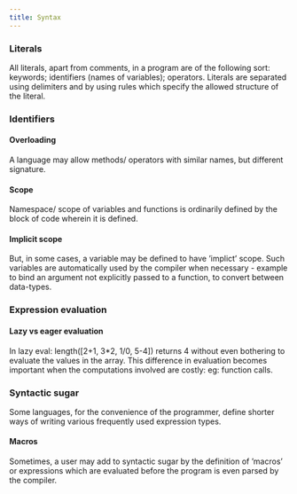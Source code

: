 ```yaml
---
title: Syntax
---
```


### Literals

All literals, apart from comments, in a program are of the following
sort: keywords; identifiers (names of variables); operators. Literals
are separated using delimiters and by using rules which specify the
allowed structure of the literal.

### Identifiers

#### Overloading

A language may allow methods/ operators with similar names, but
different signature.

#### Scope

Namespace/ scope of variables and functions is ordinarily defined by the
block of code wherein it is defined.

#### Implicit scope

But, in some cases, a variable may be defined to have ’implict’ scope.
Such variables are automatically used by the compiler when necessary -
example to bind an argument not explicitly passed to a function, to
convert between data-types.

### Expression evaluation

#### Lazy vs eager evaluation

In lazy eval: length(\[2+1, 3\*2, 1/0, 5-4\]) returns 4 without even
bothering to evaluate the values in the array. This difference in
evaluation becomes important when the computations involved are costly:
eg: function calls.

### Syntactic sugar

Some languages, for the convenience of the programmer, define shorter
ways of writing various frequently used expression types.

#### Macros

Sometimes, a user may add to syntactic sugar by the definition of
’macros’ or expressions which are evaluated before the program is even
parsed by the compiler.
